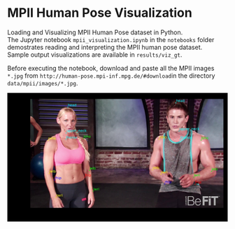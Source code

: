 # MPII Human Pose Visualization
Loading and Visualizing MPII Human Pose dataset in Python. <br>
The Jupyter notebook ```mpii_visualization.ipynb``` in the ```notebooks``` folder demostrates reading and interpreting the MPII human pose dataset. <br>
Sample output visualizations are available in ```results/viz_gt```.

Before executing the notebook, download and paste all the MPII images ```*.jpg``` from ```http://human-pose.mpi-inf.mpg.de/#download```in the directory ```data/mpii/images/*.jpg```.

![096244729.jpg](/results/viz_gt/096244729.jpg)
